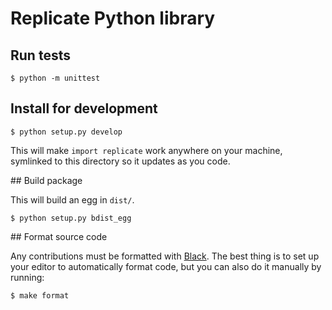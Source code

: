 # Replicate Python library

## Run tests

    $ python -m unittest

## Install for development

    $ python setup.py develop

This will make `import replicate` work anywhere on your machine, symlinked to this directory so it updates as you code.

## Build package

This will build an egg in `dist/`.

    $ python setup.py bdist_egg

## Format source code

Any contributions must be formatted with [Black](https://github.com/psf/black). The best thing is to set up your editor to automatically format code, but you can also do it manually by running:

    $ make format
